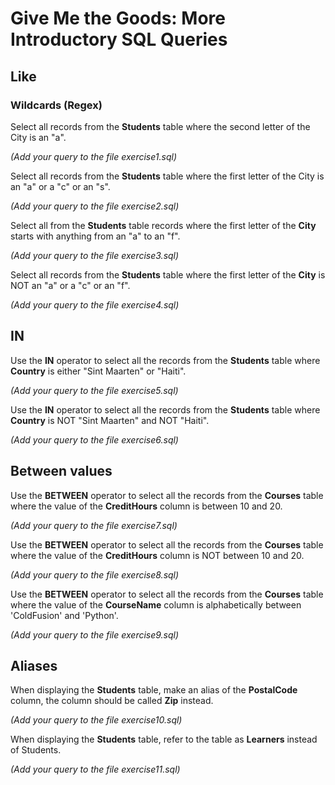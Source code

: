 # Give Me the Goods: More Introductory SQL Queries

## Like

### Wildcards (Regex)
Select all records from the **Students** table where the second letter of the City is an "a".

*(Add your query to the file exercise1.sql)*


Select all records from the **Students** table where the first letter of the City is an "a" or a "c" or an "s".


*(Add your query to the file exercise2.sql)*


Select all from the **Students** table records where the first letter of the **City** starts with anything from an "a" to an "f".


*(Add your query to the file exercise3.sql)*


Select all records from the **Students** table where the first letter of the **City** is NOT an "a" or a "c" or an "f".


*(Add your query to the file exercise4.sql)*


## IN
Use the **IN** operator to select all the records from the **Students** table where **Country** is either "Sint Maarten" or "Haiti".

*(Add your query to the file exercise5.sql)*


Use the **IN** operator to select all the records from the **Students** table where **Country** is NOT "Sint Maarten" and NOT "Haiti".

*(Add your query to the file exercise6.sql)*
 
## Between values

Use the **BETWEEN** operator to select all the records from the **Courses** table where the value of the **CreditHours** column is between 10 and 20.

*(Add your query to the file exercise7.sql)*

Use the **BETWEEN** operator to select all the records from the **Courses** table where the value of the **CreditHours** column is NOT between 10 and 20.


*(Add your query to the file exercise8.sql)*

Use the **BETWEEN** operator to select all the records from the **Courses** table where the value of the **CourseName** column is alphabetically between 'ColdFusion' and 'Python'.


*(Add your query to the file exercise9.sql)*

## Aliases

When displaying the **Students** table, make an alias of the **PostalCode** column, the column should be called **Zip** instead.


*(Add your query to the file exercise10.sql)*


When displaying the **Students** table, refer to the table as **Learners** instead of Students.

*(Add your query to the file exercise11.sql)*
